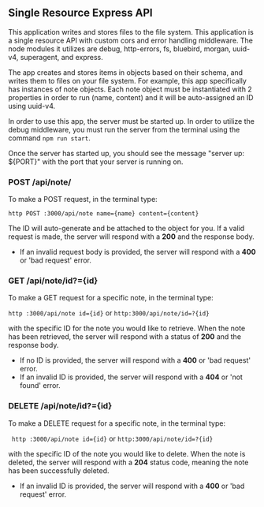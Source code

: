 ## Single Resource Express API

This application writes and stores files to the file system. This application is a single resource API with custom cors and error handling middleware. The node modules it utilizes are debug, http-errors, fs, bluebird, morgan, uuid-v4, superagent, and express. 

The app creates and stores items in objects based on their schema, and writes them to files on your file system. For example, this app specifically has instances of note objects. Each note object must be instantiated with 2 properties in order to run (name, content) and it will be auto-assigned an ID using uuid-v4.

In order to use this app, the server must be started up. In order to utilize the debug middleware, you must run the server from the terminal using the command ```npm run start```.

Once the server has started up, you should see the message "server up: ${PORT}" with the port that your server is running on. 

### POST /api/note/

To make a POST request, in the terminal type:

```http POST :3000/api/note name={name} content={content}```

The ID will auto-generate and be attached to the object for you. If a valid request is made, the server will respond with a __200__ and the response body.
- If an invalid request body is provided, the server will respond with a __400__ or 'bad request' error. 

### GET /api/note/id?={id}

To make a GET request for a specific note, in the terminal type:

``` http :3000/api/note id={id} ``` or ```http:3000/api/note/id=?{id}```

with the specific ID for the note you would like to retrieve. When the note has been retrieved, the server will respond with a status of __200__ and the response body.
- If no ID is provided, the server will respond with a __400__ or 'bad request' error.
- If an invalid ID is provided, the server will respond with a __404__ or 'not found' error.

### DELETE /api/note/id?={id}

To make a DELETE request for a specific note, in the terminal type:

``` http :3000/api/note id={id}``` or ```http:3000/api/note/id=?{id}```

with the specific ID of the note you would like to delete. When the note is deleted, the server will respond with a __204__ status code, meaning the note has been successfully deleted.
- If an invalid ID is provided, the server will respond with a __400__ or 'bad request' error.